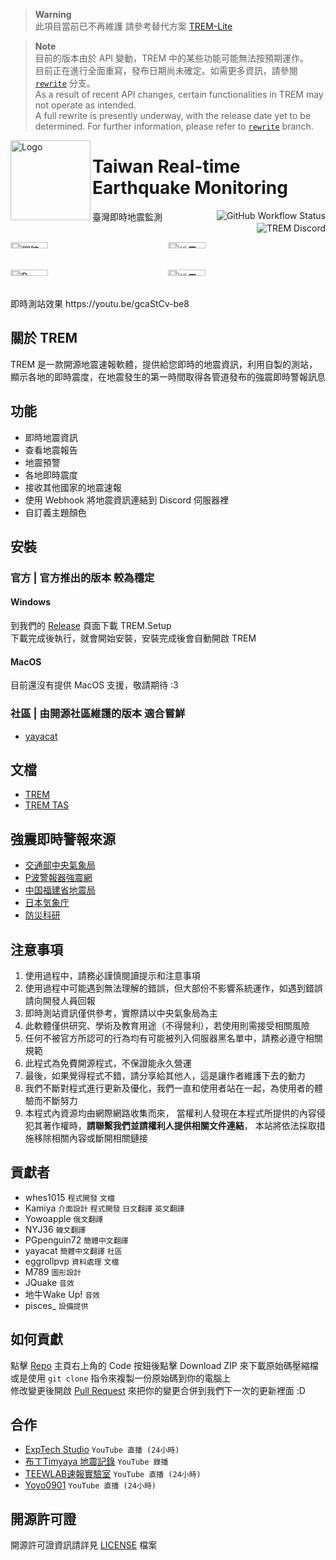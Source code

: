 > **Warning**  
> 此項目當前已不再維護 請參考替代方案 [TREM-Lite](https://github.com/ExpTechTW/TREM-Lite)

> **Note**  
> 目前的版本由於 API 變動，TREM 中的某些功能可能無法按預期運作。  
> 目前正在進行全面重寫，發布日期尚未確定。如需更多資訊，請參閱 [`rewrite`](https://github.com/ExpTechTW/TREM/tree/rewrite) 分支。  
> As a result of recent API changes, certain functionalities in TREM may not operate as intended.  
> A full rewrite is presently underway, with the release date yet to be determined. For further information, please refer to [`rewrite`](https://github.com/ExpTechTW/TREM/tree/rewrite) branch.

<img alt="Logo" src="https://upload.cc/i1/2022/08/11/DOqzZM.png" width="128px" height="128px" align="left"/>

# Taiwan Real-time Earthquake Monitoring
臺灣即時地震監測
<a href="https://github.com/ExpTechTW/TREM/actions/workflows/github_actions.yml"><img alt="GitHub Workflow Status" align="right" src="https://github.com/ExpTechTW/TREM/actions/workflows/github_actions.yml/badge.svg"></a>
<a href="https://discord.gg/5dbHqV8ees"><img alt="TREM Discord" align="right" src="https://img.shields.io/discord/926545182407688273?color=%237289DA&logo=discord&logoColor=white"></a>\
&nbsp;

<div style="display: grid; grid-template-columns: 1fr 1fr;">
<img alt="即時測站" title="即時測站" src="https://user-images.githubusercontent.com/58339640/202887682-1a93b021-bcb2-44e4-b3f2-f2897ad2c4db.png" style="width: 49%; height: auto;" />
<img alt="地震速報" title="地震速報" src="https://user-images.githubusercontent.com/58339640/202887698-36edd8ad-507e-466d-b81c-1823603bc1f9.png" style="width: 49%; height: auto;" />
<img alt="P-Alert" title="P-Alert" src="https://user-images.githubusercontent.com/58339640/202888023-09a9db49-bc0d-405f-a144-5aa28e8c729d.png" style="width: 49%; height: auto;" />
<img alt="地震報告" title="地震報告" src="https://user-images.githubusercontent.com/58339640/202887652-6c691e34-8ba2-4e2b-91e5-a72cf75e39da.png" style="width: 49%; height: auto;" />
</div>
即時測站效果 https://youtu.be/gcaStCv-be8

## 關於 TREM

TREM 是一款開源地震速報軟體，提供給您即時的地震資訊，利用自製的測站，顯示各地的即時震度，在地震發生的第一時間取得各管道發布的強震即時警報訊息
 
## 功能
* 即時地震資訊
* 查看地震報告
* 地震預警
* 各地即時震度
* 接收其他國家的地震速報
* 使用 Webhook 將地震資訊連結到 Discord 伺服器裡
* 自訂義主題顏色

## 安裝
### 官方 | 官方推出的版本 較為穩定
#### Windows
到我們的 [Release](https://github.com/ExpTechTW/TREM/releases/latest) 頁面下載 TREM.Setup\
下載完成後執行，就會開始安裝，安裝完成後會自動開啟 TREM

#### MacOS
目前還沒有提供 MacOS 支援，敬請期待 :3

### 社區 | 由開源社區維護的版本 適合嘗鮮
- [yayacat](https://github.com/yayacat/TREM/releases)

## 文檔
* [TREM](https://hackmd.io/@n5w-HNYMQUmvhV6t1kor5g/Bkqtwduo9)
* [TREM TAS](https://hackmd.io/@n5w-HNYMQUmvhV6t1kor5g/r1egEt_s5)

## 強震即時警報來源
* [交通部中央氣象局](https://www.cwb.gov.tw/)
* [P波警報器強震網](https://palert.earth.sinica.edu.tw/)
* [中国福建省地震局](http://www.fjdzj.gov.cn)
* [日本気象庁](https://www.jma.go.jp/)
* [防災科研](https://www.bosai.go.jp/)

## 注意事項
1. 使用過程中，請務必謹慎閱讀提示和注意事項
2. 使用過程中可能遇到無法理解的錯誤，但大部份不影響系統運作，如遇到錯誤請向開發人員回報
3. 即時測站資訊僅供參考，實際請以中央氣象局為主
4. 此軟體僅供研究、學術及教育用途（不得營利），若使用則需接受相關風險
5. 任何不被官方所認可的行為均有可能被列入伺服器黑名單中，請務必遵守相關規範
6. 此程式為免費開源程式，不保證能永久營運
7. 最後，如果覺得程式不錯，請分享給其他人，這是讓作者維護下去的動力
8. 我們不斷對程式進行更新及優化，我們一直和使用者站在一起，為使用者的體驗而不斷努力
9. 本程式內資源均由網際網路收集而來， 當權利人發現在本程式所提供的內容侵犯其著作權時，**請聯繫我們並請權利人提供相關文件連結**， 本站將依法採取措施移除相關內容或斷開相關鏈接

## 貢獻者
- whes1015 `程式開發` `文檔`
- Kamiya `介面設計` `程式開發` `日文翻譯` `英文翻譯`
- Yowoapple `俄文翻譯`
- NYJ36 `韓文翻譯`
- PGpenguin72 `簡體中文翻譯`
- yayacat `簡體中文翻譯` `社區`
- eggrollpvp `資料處理` `文檔`
- M789 `圖形設計`
- JQuake `音效`
- 地牛Wake Up! `音效`
- pisces_ `設備提供`

## 如何貢獻
點擊 [Repo](https://github.com/ExpTechTW/TREM) 主頁右上角的 Code 按鈕後點擊 Download ZIP 來下載原始碼壓縮檔\
或是使用 `git clone` 指令來複製一份原始碼到你的電腦上\
修改變更後開啟 [Pull Request](https://github.com/ExpTechTW/TREM/pulls) 來把你的變更合併到我們下一次的更新裡面 :D

## 合作
- [ExpTech Studio](https://www.youtube.com/embed/live_stream?channel=UCkCzTx8RfC-Chd_hY01R80Q) `YouTube 直播 (24小時)`
- [布丁Timyaya 地震記錄](https://www.youtube.com/channel/UCJUeRIt6jKSE-4jP7QB70kw) `YouTube 錄播`
- [TEEWLAB速報實驗室](https://www.youtube.com/embed/live_stream?channel=UC9ssJN3nzsA83ZOBiRNDABg) `YouTube 直播 (24小時)`
- [Yoyo0901](https://www.youtube.com/embed/live_stream?channel=UCE74C-snUczeXrfOYp4hYQQ) `YouTube 直播 (24小時)`

## 開源許可證
開源許可證資訊請詳見 [LICENSE](LICENSE) 檔案
